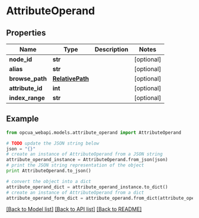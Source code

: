 # AttributeOperand


## Properties
Name | Type | Description | Notes
------------ | ------------- | ------------- | -------------
**node_id** | **str** |  | [optional] 
**alias** | **str** |  | [optional] 
**browse_path** | [**RelativePath**](RelativePath.md) |  | [optional] 
**attribute_id** | **int** |  | [optional] 
**index_range** | **str** |  | [optional] 

## Example

```python
from opcua_webapi.models.attribute_operand import AttributeOperand

# TODO update the JSON string below
json = "{}"
# create an instance of AttributeOperand from a JSON string
attribute_operand_instance = AttributeOperand.from_json(json)
# print the JSON string representation of the object
print AttributeOperand.to_json()

# convert the object into a dict
attribute_operand_dict = attribute_operand_instance.to_dict()
# create an instance of AttributeOperand from a dict
attribute_operand_form_dict = attribute_operand.from_dict(attribute_operand_dict)
```
[[Back to Model list]](../README.md#documentation-for-models) [[Back to API list]](../README.md#documentation-for-api-endpoints) [[Back to README]](../README.md)


